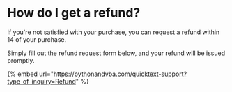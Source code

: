 # How do I get a refund?

If you're not satisfied with your purchase, you can request a refund within 14 of your purchase.

Simply fill out the refund request form below, and your refund will be issued promptly.

{% embed url="https://pythonandvba.com/quicktext-support?type_of_inquiry=Refund" %}

